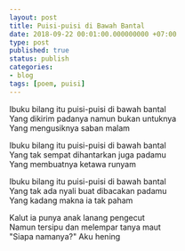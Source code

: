 ```yaml
---
layout: post
title: Puisi-puisi di Bawah Bantal
date: 2018-09-22 00:01:00.000000000 +07:00
type: post
published: true
status: publish
categories:
- blog
tags: [poem, puisi]
---
```


Ibuku bilang itu puisi-puisi di bawah bantal<br>
Yang dikirim padanya namun bukan untuknya<br>
Yang mengusiknya saban malam

Ibuku bilang itu puisi-puisi di bawah bantal<br>
Yang tak sempat dihantarkan juga padamu<br>
Yang membuatnya ketawa runyam<br>

Ibuku bilang itu puisi-puisi di bawah bantal<br>
Yang tak ada nyali buat dibacakan padamu<br>
Yang kadang makna ia tak paham<br>

Kalut ia punya anak lanang pengecut<br>
Namun tersipu dan melempar tanya maut<br>
"Siapa namanya?" Aku hening<br>

